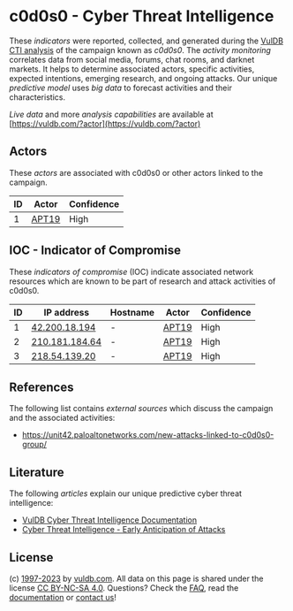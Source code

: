 # c0d0s0 - Cyber Threat Intelligence

These _indicators_ were reported, collected, and generated during the [VulDB CTI analysis](https://vuldb.com/?kb.cti) of the campaign known as _c0d0s0_. The _activity monitoring_ correlates data from social media, forums, chat rooms, and darknet markets. It helps to determine associated actors, specific activities, expected intentions, emerging research, and ongoing attacks. Our unique _predictive model_ uses _big data_ to forecast activities and their characteristics.

_Live data_ and more _analysis capabilities_ are available at [https://vuldb.com/?actor](https://vuldb.com/?actor)

## Actors

These _actors_ are associated with c0d0s0 or other actors linked to the campaign.

ID | Actor | Confidence
-- | ----- | ----------
1 | [APT19](https://vuldb.com/?actor.apt19) | High

## IOC - Indicator of Compromise

These _indicators of compromise_ (IOC) indicate associated network resources which are known to be part of research and attack activities of c0d0s0.

ID | IP address | Hostname | Actor | Confidence
-- | ---------- | -------- | ----- | ----------
1 | [42.200.18.194](https://vuldb.com/?ip.42.200.18.194) | - | [APT19](https://vuldb.com/?actor.apt19) | High
2 | [210.181.184.64](https://vuldb.com/?ip.210.181.184.64) | - | [APT19](https://vuldb.com/?actor.apt19) | High
3 | [218.54.139.20](https://vuldb.com/?ip.218.54.139.20) | - | [APT19](https://vuldb.com/?actor.apt19) | High

## References

The following list contains _external sources_ which discuss the campaign and the associated activities:

* https://unit42.paloaltonetworks.com/new-attacks-linked-to-c0d0s0-group/

## Literature

The following _articles_ explain our unique predictive cyber threat intelligence:

* [VulDB Cyber Threat Intelligence Documentation](https://vuldb.com/?kb.cti)
* [Cyber Threat Intelligence - Early Anticipation of Attacks](https://www.scip.ch/en/?labs.20201022)

## License

(c) [1997-2023](https://vuldb.com/?kb.changelog) by [vuldb.com](https://vuldb.com/?kb.about). All data on this page is shared under the license [CC BY-NC-SA 4.0](https://creativecommons.org/licenses/by-nc-sa/4.0/). Questions? Check the [FAQ](https://vuldb.com/?kb.faq), read the [documentation](https://vuldb.com/?kb) or [contact us](https://vuldb.com/?contact)!
